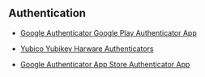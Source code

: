 ## Authentication

- [Google Authenticator Google Play Authenticator App](https://play.google.com/store/apps/details?hl=en&id=com.google.android.apps.authenticator2)

- [Yubico Yubikey Harware Authenticators](https://www.yubico.com/)

- [Google Authenticator App Store Authenticator App](https://itunes.apple.com/us/app/google-authenticator/id388497605)
